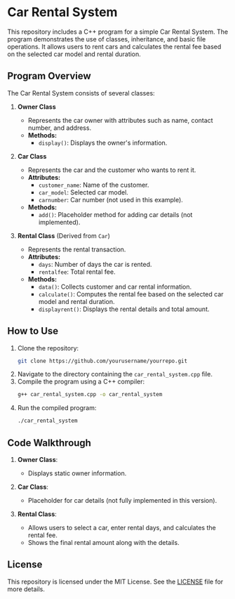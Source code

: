 
# Car Rental System

This repository includes a C++ program for a simple Car Rental System. The program demonstrates the use of classes, inheritance, and basic file operations. It allows users to rent cars and calculates the rental fee based on the selected car model and rental duration.

## Program Overview

The Car Rental System consists of several classes:

1. **Owner Class**
   - Represents the car owner with attributes such as name, contact number, and address.
   - **Methods:**
     - `display()`: Displays the owner's information.

2. **Car Class**
   - Represents the car and the customer who wants to rent it.
   - **Attributes:**
     - `customer_name`: Name of the customer.
     - `car_model`: Selected car model.
     - `carnumber`: Car number (not used in this example).
   - **Methods:**
     - `add()`: Placeholder method for adding car details (not implemented).

3. **Rental Class** (Derived from `Car`)
   - Represents the rental transaction.
   - **Attributes:**
     - `days`: Number of days the car is rented.
     - `rentalfee`: Total rental fee.
   - **Methods:**
     - `data()`: Collects customer and car rental information.
     - `calculate()`: Computes the rental fee based on the selected car model and rental duration.
     - `displayrent()`: Displays the rental details and total amount.

## How to Use

1. Clone the repository:
   ```bash
   git clone https://github.com/yourusername/yourrepo.git
   ```
2. Navigate to the directory containing the `car_rental_system.cpp` file.
3. Compile the program using a C++ compiler:
   ```bash
   g++ car_rental_system.cpp -o car_rental_system
   ```
4. Run the compiled program:
   ```bash
   ./car_rental_system
   ```

## Code Walkthrough

1. **Owner Class**:
   - Displays static owner information.
   
2. **Car Class**:
   - Placeholder for car details (not fully implemented in this version).

3. **Rental Class**:
   - Allows users to select a car, enter rental days, and calculates the rental fee.
   - Shows the final rental amount along with the details.

## License

This repository is licensed under the MIT License. See the [LICENSE](LICENSE) file for more details.
